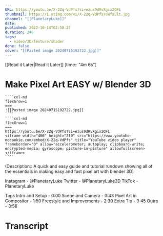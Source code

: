 ```yaml
---
URL: https://youtu.be/X-22q-VdPfs?si=ezus9dRvXgix2QFL
thumbnail: https://i.ytimg.com/vi/X-22q-VdPfs/default.jpg
channel: "[[PlanetaryLuke]]"
date: 
published: 2022-10-14T02:58:27
duration: 246
tags:
  - video/3D/texture/shader
done: false
cover: "[[Pasted image 20240715192722.jpg]]"
---
```

[[Read it Later|Read it Later]] [time:: "4m 6s"]
# Make Pixel Art EASY w/ Blender 3D
`````col
````col-md
flexGrow=1
===
![[Pasted image 20240715192722.jpg]]
````
````col-md
flexGrow=1
===
https://youtu.be/X-22q-VdPfs?si=ezus9dRvXgix2QFL
<iframe width="400" height="210" src="https://www.youtube-nocookie.com/embed/X-22q-VdPfs" title="YouTube video player" frameborder="0" allow="accelerometer; autoplay; clipboard-write; encrypted-media; gyroscope; picture-in-picture" allowfullscreen></iframe>
````
`````
(Description:: A quick and easy guide and tutorial rundown showing all of the essentials in making easy and fast pixel art with blender 3D)

Instagram - @PlanetaryLuke
Twitter  - @PlanetaryLuke3D
TikTok - PlanetaryLuke

Tags
Intro and Setup - 0:00
Scene and Camera - 0:43
Pixel Art in Compositor - 1:50
Freestyle and Improvements - 2:30
Extra Tip - 3:45
Outro - 3:58
# Transcript